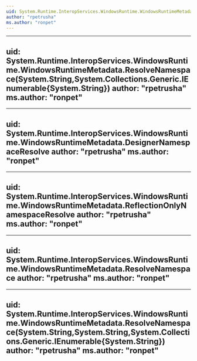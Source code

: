 ```yaml
---
uid: System.Runtime.InteropServices.WindowsRuntime.WindowsRuntimeMetadata
author: "rpetrusha"
ms.author: "ronpet"
---
```


---
uid: System.Runtime.InteropServices.WindowsRuntime.WindowsRuntimeMetadata.ResolveNamespace(System.String,System.Collections.Generic.IEnumerable{System.String})
author: "rpetrusha"
ms.author: "ronpet"
---

---
uid: System.Runtime.InteropServices.WindowsRuntime.WindowsRuntimeMetadata.DesignerNamespaceResolve
author: "rpetrusha"
ms.author: "ronpet"
---

---
uid: System.Runtime.InteropServices.WindowsRuntime.WindowsRuntimeMetadata.ReflectionOnlyNamespaceResolve
author: "rpetrusha"
ms.author: "ronpet"
---

---
uid: System.Runtime.InteropServices.WindowsRuntime.WindowsRuntimeMetadata.ResolveNamespace
author: "rpetrusha"
ms.author: "ronpet"
---

---
uid: System.Runtime.InteropServices.WindowsRuntime.WindowsRuntimeMetadata.ResolveNamespace(System.String,System.String,System.Collections.Generic.IEnumerable{System.String})
author: "rpetrusha"
ms.author: "ronpet"
---
